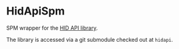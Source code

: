 # HidApiSpm
SPM wrapper for the [HID API library](https://github.com/libusb/hidapi).

The library is accessed via a git submodule checked out at `hidapi`.
